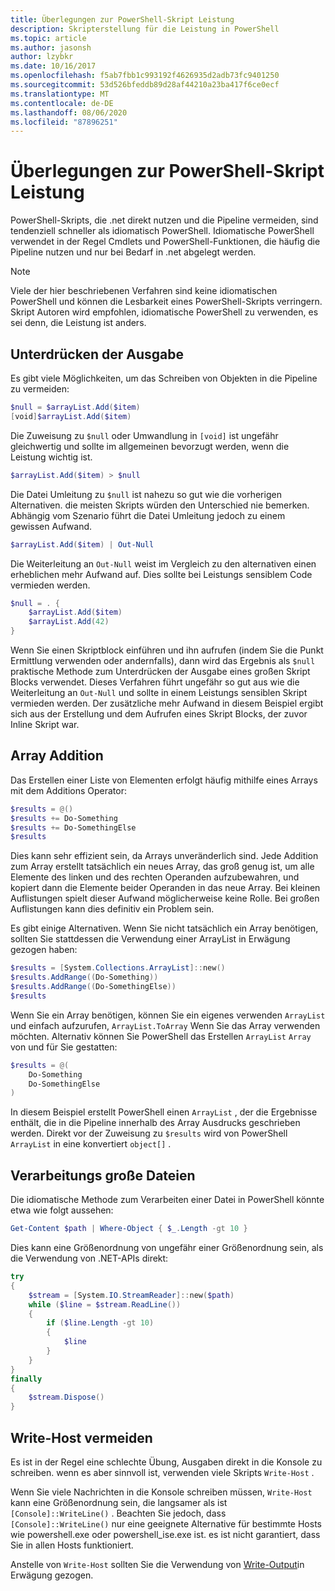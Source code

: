 ```yaml
---
title: Überlegungen zur PowerShell-Skript Leistung
description: Skripterstellung für die Leistung in PowerShell
ms.topic: article
ms.author: jasonsh
author: lzybkr
ms.date: 10/16/2017
ms.openlocfilehash: f5ab7fbb1c993192f4626935d2adb73fc9401250
ms.sourcegitcommit: 53d526bfeddb89d28af44210a23ba417f6ce0ecf
ms.translationtype: MT
ms.contentlocale: de-DE
ms.lasthandoff: 08/06/2020
ms.locfileid: "87896251"
---
```

# <a name="powershell-scripting-performance-considerations"></a>Überlegungen zur PowerShell-Skript Leistung

PowerShell-Skripts, die .net direkt nutzen und die Pipeline vermeiden, sind tendenziell schneller als idiomatisch PowerShell. Idiomatische PowerShell verwendet in der Regel Cmdlets und PowerShell-Funktionen, die häufig die Pipeline nutzen und nur bei Bedarf in .net abgelegt werden.

>[!Note]
> Viele der hier beschriebenen Verfahren sind keine idiomatischen PowerShell und können die Lesbarkeit eines PowerShell-Skripts verringern. Skript Autoren wird empfohlen, idiomatische PowerShell zu verwenden, es sei denn, die Leistung ist anders.

## <a name="suppressing-output"></a>Unterdrücken der Ausgabe

Es gibt viele Möglichkeiten, um das Schreiben von Objekten in die Pipeline zu vermeiden:

```PowerShell
$null = $arrayList.Add($item)
[void]$arrayList.Add($item)
```

Die Zuweisung zu `$null` oder Umwandlung in `[void]` ist ungefähr gleichwertig und sollte im allgemeinen bevorzugt werden, wenn die Leistung wichtig ist.

```PowerShell
$arrayList.Add($item) > $null
```

Die Datei Umleitung zu `$null` ist nahezu so gut wie die vorherigen Alternativen. die meisten Skripts würden den Unterschied nie bemerken.
Abhängig vom Szenario führt die Datei Umleitung jedoch zu einem gewissen Aufwand.

```PowerShell
$arrayList.Add($item) | Out-Null
```

Die Weiterleitung an `Out-Null` weist im Vergleich zu den alternativen einen erheblichen mehr Aufwand auf.
Dies sollte bei Leistungs sensiblem Code vermieden werden.

```PowerShell
$null = . {
    $arrayList.Add($item)
    $arrayList.Add(42)
}
```

Wenn Sie einen Skriptblock einführen und ihn aufrufen (indem Sie die Punkt Ermittlung verwenden oder andernfalls), dann wird das Ergebnis als `$null` praktische Methode zum Unterdrücken der Ausgabe eines großen Skript Blocks verwendet.
Dieses Verfahren führt ungefähr so gut aus wie die Weiterleitung an `Out-Null` und sollte in einem Leistungs sensiblen Skript vermieden werden.
Der zusätzliche mehr Aufwand in diesem Beispiel ergibt sich aus der Erstellung und dem Aufrufen eines Skript Blocks, der zuvor Inline Skript war.


## <a name="array-addition"></a>Array Addition

Das Erstellen einer Liste von Elementen erfolgt häufig mithilfe eines Arrays mit dem Additions Operator:

```PowerShell
$results = @()
$results += Do-Something
$results += Do-SomethingElse
$results
```

Dies kann sehr effizient sein, da Arrays unveränderlich sind.
Jede Addition zum Array erstellt tatsächlich ein neues Array, das groß genug ist, um alle Elemente des linken und des rechten Operanden aufzubewahren, und kopiert dann die Elemente beider Operanden in das neue Array.
Bei kleinen Auflistungen spielt dieser Aufwand möglicherweise keine Rolle.
Bei großen Auflistungen kann dies definitiv ein Problem sein.

Es gibt einige Alternativen.
Wenn Sie nicht tatsächlich ein Array benötigen, sollten Sie stattdessen die Verwendung einer ArrayList in Erwägung gezogen haben:

```PowerShell
$results = [System.Collections.ArrayList]::new()
$results.AddRange((Do-Something))
$results.AddRange((Do-SomethingElse))
$results
```

Wenn Sie ein Array benötigen, können Sie ein eigenes verwenden `ArrayList` und einfach aufzurufen, `ArrayList.ToArray` Wenn Sie das Array verwenden möchten.
Alternativ können Sie PowerShell das Erstellen `ArrayList` `Array` von und für Sie gestatten:

```PowerShell
$results = @(
    Do-Something
    Do-SomethingElse
)
```

In diesem Beispiel erstellt PowerShell einen `ArrayList` , der die Ergebnisse enthält, die in die Pipeline innerhalb des Array Ausdrucks geschrieben werden.
Direkt vor der Zuweisung zu `$results` wird von PowerShell `ArrayList` in eine konvertiert `object[]` .

## <a name="processing-large-files"></a>Verarbeitungs große Dateien

Die idiomatische Methode zum Verarbeiten einer Datei in PowerShell könnte etwa wie folgt aussehen:

```PowerShell
Get-Content $path | Where-Object { $_.Length -gt 10 }
```

Dies kann eine Größenordnung von ungefähr einer Größenordnung sein, als die Verwendung von .NET-APIs direkt:

```PowerShell
try
{
    $stream = [System.IO.StreamReader]::new($path)
    while ($line = $stream.ReadLine())
    {
        if ($line.Length -gt 10)
        {
            $line
        }
    }
}
finally
{
    $stream.Dispose()
}
```

## <a name="avoid-write-host"></a>Write-Host vermeiden

Es ist in der Regel eine schlechte Übung, Ausgaben direkt in die Konsole zu schreiben. wenn es aber sinnvoll ist, verwenden viele Skripts `Write-Host` .

Wenn Sie viele Nachrichten in die Konsole schreiben müssen, `Write-Host` kann eine Größenordnung sein, die langsamer als ist `[Console]::WriteLine()` . Beachten Sie jedoch, dass `[Console]::WriteLine()` nur eine geeignete Alternative für bestimmte Hosts wie powershell.exe oder powershell_ise.exe ist. es ist nicht garantiert, dass Sie in allen Hosts funktioniert.

Anstelle von `Write-Host` sollten Sie die Verwendung von [Write-Output](/powershell/module/Microsoft.PowerShell.Utility/Write-Output?view=powershell-5.1)in Erwägung gezogen.

